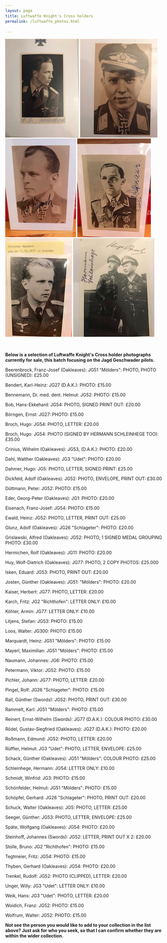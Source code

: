 ```yaml
---
layout: page
title: Luftwaffe Knight's Cross holders
permalink: /luftwaffe_photos.html

---
```

<div id="booksBySameAuthor">
  <p float="left">
<img src="./assets/Beerenbrock.jpg"/>
<img src="./assets/Duttmann 2.jpg"/>
<img src="./assets/Karl Rammelt.jpg"/>
<img src="./assets/Rossmann.jpg"/>
<img src="./assets/Naumann.jpg"/>
<img src="./assets/Broch Schleinhege.jpg"/>
</p>  
<br />
<p><b>Below is a selection of Luftwaffe Knight's Cross holder photographs currently for sale, this batch focusing on the Jagd Geschwader pilots.</b></p>
<p>Beerenbrock,	Franz-Josef	(Oakleaves): JG51 "Mölders":	PHOTO, PHOTO (UNSIGNED): £25.00</p>
<p>Bendert,	Karl-Heinz: JG27 (D.A.K.):	PHOTO: £15.00</p>
  <p>Bennemann,	Dr. med. dent. Helmut: JG52: PHOTO: £15.00</p>
<p>Bob,	Hans-Ekkehard: JG54:	PHOTO, SIGNED PRINT OUT: £20.00</p>
<p>Börngen,	Ernst: JG27:	PHOTO: £15.00</p>
<p>Broch,	Hugo: JG54:	PHOTO, LETTER: £20.00</p>
<p>Broch,	Hugo: JG54:	PHOTO (SIGNED BY HERMANN SCHLEINHEGE TOO): £35.00</p>
<p>Crinius,	Wilhelm	(Oakleaves): JG53, (D.A.K.):	PHOTO: £20.00</p>
<p>Dahl,	Walther	(Oakleaves): JG3 "Udet":	PHOTO:	£20.00</p>
<p>Dahmer,	Hugo: JG5:	PHOTO, LETTER, SIGNED PRINT: £25.00</p>
<p>Dickfeld, Adolf	(Oakleaves): JG52:	PHOTO, ENVELOPE, PRINT OUT: £30.00</p>
<p>Düttmann,	Peter: JG52:	PHOTO: £15.00</p>
<p>Eder,	Georg-Peter	(Oakleaves): JG1:	PHOTO: £20.00</p>
<p>Eisenach,	Franz-Josef: JG54:	PHOTO: £15.00</p>
<p>Ewald,	Heinz: JG52:	PHOTO, LETTER, PRINT OUT:	£25.00</p>
<p>Glunz,	Adolf	(Oakleaves): JG26 "Schlageter":	PHOTO: £20.00</p>
<p>Grislawski,	Alfred	(Oakleaves): JG52:	PHOTO, 1 SIGNED MEDAL GROUPING PHOTO:	£30.00</p>
<p>Hermichen,	Rolf	(Oakleaves): JG11:	PHOTO: £20.00</p>
<p>Huy,	Wolf-Dietrich	(Oakleaves): JG77:	PHOTO, 2 COPY PHOTOS: £25.000</p>
<p>Isken,	Eduard: JG53:	PHOTO, PRINT OUT:	£20.00</p>
<p>Josten,	Günther	(Oakleaves): JG51: "Mölders":	PHOTO: £20.00</p>
<p>Kaiser,	Herbert: JG77:	PHOTO, LETTER: £20.00</p>
<p>Karch,	Fritz: JG2 "Richthofen":	LETTER ONLY:	£10.00</p>
<p>Köhler,	Armin: JG77:	LETTER ONLY:	£10.00</p>
<p>Litjens,	Stefan: JG53:	PHOTO: £15.00</p>
<p>Loos,	Walter: JG300:	PHOTO: £15.00</p>
<p>Marquardt,	Heinz: JG51 "Mölders":	PHOTO: £15.00</p>
<p>Mayerl,	Maximilian: JG51 "Mölders":	PHOTO: £15.00</p>
<p>Naumann,	Johannes: JG6:	PHOTO: £15.00</p>
<p>Petermann,	Viktor: JG52: 	PHOTO: £15.00</p>
<p>Pichler,	Johann: JG77:	PHOTO, LETTER: £20.00</p>
<p>Pingel,	Rolf: JG26 "Schlageter":	PHOTO: £15.00</p>
<p>Rall,	Günther	(Swords): JG52:	PHOTO, PRINT OUT:	£30.00</p>
<p>Rammelt,	Karl: JG51 "Mölders":	PHOTO: £15.00</p>
<p>Reinert,	Ernst-Wilhelm	(Swords): JG77 (D.A.K.):	COLOUR PHOTO:	£30.00</p>
<p>Rödel,	Gustav-Siegfried	(Oakleaves): JG27 (D.A.K.):	PHOTO: £20.00</p>
<p>Roßmann,	Edmund: JG52:	PHOTO, LETTER: £20.00</p>
<p>Rüffler,	Helmut: JG3 "Udet":	PHOTO, LETTER, ENVELOPE: £25.00</p>
<p>Schack,	Günther	(Oakleaves): JG51 "Mölders":	COLOUR PHOTO:	£25.00</p>
<p>Schleinhege,	Hermann: JG54: LETTER ONLY:	£10.00</p>
<p>Schmidt,	Winfrid: JG3:	PHOTO: £15.00</p>
<p>Schönfelder,	Helmut: JG51 "Mölders":	PHOTO: £15.00</p>
<p>Schöpfel,	Gerhard: JG26 "Schlageter":	PHOTO, PRINT OUT:	£20.00</p>
<p>Schuck,	Walter	(Oakleaves): JG5:	PHOTO, LETTER:	£25.00</p>
<p>Seeger,	Günther: JG53: PHOTO, LETTER, ENVELOPE:	£25.00</p>
<p>Späte,	Wolfgang	(Oakleaves): JG54: PHOTO: £20.00</p>
<p>Steinhoff,	Johannes	(Swords): JG52: LETTER, PRINT OUT X 2: £20.00</p>
<p>Stolle,	Bruno: JG2 "Richthofen":	PHOTO: £15.00</p>
<p>Tegtmeier,	Fritz: JG54:	PHOTO: £15.00</p>
<p>Thyben,	Gerhard	(Oakleaves): JG54:	PHOTO: £20.00</p>
<p>Trenkel,	Rudolf: JG52:	PHOTO (CLIPPED), LETTER:	£20.00</p>
<p>Unger,	Willy: JG3 "Udet": LETTER ONLY:	£10.00</p>
<p>Weik,	Hans: JG3 "Udet":	PHOTO, LETTER:	£20.00</p>
<p>Woidich,	Franz: JG52:	PHOTO: £15.00</p>
<p>Wolfrum,	Walter: JG52:	PHOTO: £15.00</p>
<p>
<b><centre>Not see the person you would like to add to your collection in the list above? Just ask for who you seek, so that I can confirm whether they are within the wider collection.

